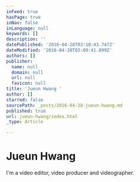 ```yaml
---
inFeed: true
hasPage: true
inNav: false
inLanguage: null
keywords: []
description: ''
datePublished: '2016-04-28T03:10:43.747Z'
dateModified: '2016-04-28T03:09:41.899Z'
authors: []
publisher:
  name: null
  domain: null
  url: null
  favicon: null
title: 'Jueun Hwang '
author: []
starred: false
sourcePath: _posts/2016-04-28-jueun-hwang.md
published: true
url: jueun-hwang/index.html
_type: Article

---
```

# Jueun Hwang

I'm a video editor, video producer and videographer.